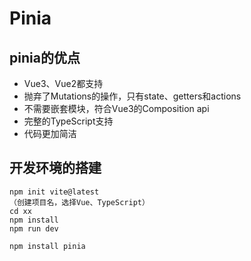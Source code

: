 # Pinia



## pinia的优点

* Vue3、Vue2都支持
* 抛弃了Mutations的操作，只有state、getters和actions
* 不需要嵌套模块，符合Vue3的Composition api
* 完整的TypeScript支持
* 代码更加简洁



## 开发环境的搭建

```
npm init vite@latest
（创建项目名，选择Vue、TypeScript）
cd xx
npm install
npm run dev
```

```
npm install pinia
```

